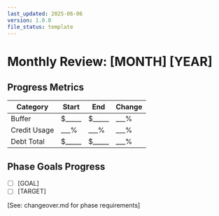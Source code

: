 ```yaml
---
last_updated: 2025-06-06
version: 1.0.0
file_status: template
---
```


# Monthly Review: [MONTH] [YEAR]

## Progress Metrics
| Category | Start | End | Change |
|----------|-------|-----|--------|
| Buffer | $_____ | $_____ | ___% |
| Credit Usage | ___% | ___% | ___% |
| Debt Total | $_____ | $_____ | ___% |

## Phase Goals Progress
- [ ] [GOAL]
- [ ] [TARGET]

[See: changeover.md for phase requirements]

